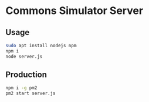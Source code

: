 # Commons Simulator Server

## Usage

```sh
sudo apt install nodejs npm
npm i
node server.js
```

## Production

```sh
npm i -g pm2
pm2 start server.js
```
